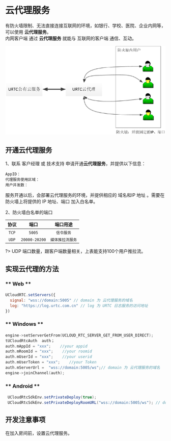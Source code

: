 # 云代理服务

有防火墙限制、无法直接连接互联网的环境，如银行、学校、医院、企业内网等，可以使用 **云代理服务**。    
内网客户端 通过 **云代理服务** 就能与 互联网的客户端 通信、互动。  

![](/images/sdk/Video/proxy_V1.png)


## 开通云代理服务

1、联系 客户经理 或 技术支持 申请开通**云代理服务**，并提供以下信息：

    AppID：    
    代理服务使用区域：    
    用户并发数：    

服务开通以后，会部署云代理服务的环境，并提供相应的 域名和IP 地址 。需要在防火墙上将提供的 IP 地址、端口 加入白名单。

2、防火墙白名单的端口

|协议|端口|端口用途|
|:----:|:----:|:----:|
|`TCP`|`5005`|`信令服务`|
|`UDP`|`20000-20200`|`媒体推拉流服务`|

?> UDP 端口数量，跟客户端数量相关，上表能支持100个用户推拉流。

## 实现云代理的方法
<!-- {docsify-ignore-all} -->
<!-- tabs:start -->
### ** Web **
```js
UCloudRTC.setServers({
  signal: "wss://domain:5005" // domain 为 云代理服务的域名
  log: "https://log.urtc.com.cn" // log 为 URTC 日志服务的访问地址
})
```

### ** Windows **
```cpp
engine->setServerGetFrom(UCLOUD_RTC_SERVER_GET_FROM_USER_DIRECT); 
tUCloudRtcAuth  auth；
auth.mAppId = "xxx";    //your appid
auth.mRoomId = "xxx";    //your roomid
auth.mUserId = "xxx";    //your userid
auth.mUserToken = "xxx";    //your Token
auth.mServerUrl =  "wss://domain:5005/ws";// domain 为 云代理服务的域名
engine->joinChannel(auth);
```

### ** Android **
```java
 UCloudRtcSdkEnv.setPrivateDeploy(true);
 UCloudRtcSdkEnv.setPrivateDeployRoomURL("wss://domain:5005/ws"); // domain 为 云代理服务的域名
```

<!-- tabs:end -->
## 开发注意事项
在加入房间前，设置云代理服务。
